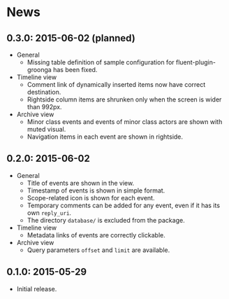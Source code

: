 # News

## 0.3.0: 2015-06-02 (planned)

 * General
   * Missing table definition of sample configuration for fluent-plugin-groonga has been fixed.
 * Timeline view
   * Comment link of dynamically inserted items now have correct destination.
   * Rightside column items are shrunken only when the screen is wider than 992px.
 * Archive view
   * Minor class events and events of minor class actors are shown with muted visual.
   * Navigation items in each event are shown in rightside.

## 0.2.0: 2015-06-02

 * General
   * Title of events are shown in the view.
   * Timestamp of events is shown in simple format.
   * Scope-related icon is shown for each event.
   * Temporary comments can be added for any event, even if it has its own `reply_uri`.
   * The directory `database/` is excluded from the package.
 * Timeline view
   * Metadata links of events are correctly clickable.
 * Archive view
   * Query parameters `offset` and `limit` are available.

## 0.1.0: 2015-05-29

 * Initial release.
